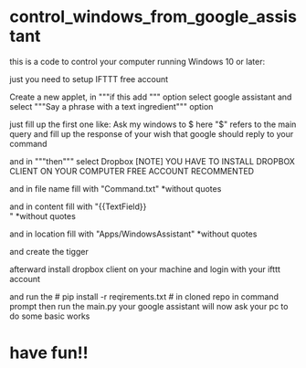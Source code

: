 # control_windows_from_google_assistant

this is a code to control your computer running Windows 10 or later:

just you need to setup IFTTT free account

Create a new applet, in """if this add """ option select google assistant and select """Say a phrase with a text ingredient""" option

just fill up the first one like:
                                Ask my windows to $ 
                                here "$" refers to the main query
and fill up the response of your wish that google should reply to your command

and in """then""" select Dropbox [NOTE] YOU HAVE TO INSTALL DROPBOX CLIENT ON YOUR COMPUTER FREE ACCOUNT RECOMMENTED

and in file name fill with "Command.txt" *without quotes

and in content fill with "{{TextField}}<br>" *without quotes

and in location fill with "Apps/WindowsAssistant" *without quotes

and create the tigger

afterward install dropbox client on your machine and login with your ifttt account

and run the # pip install -r reqirements.txt # in cloned repo in command prompt
then run the main.py 
your google assistant will now ask your pc to do some basic works

# have fun!!
